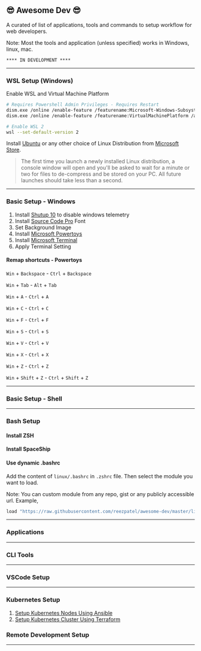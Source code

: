 ## 😎 Awesome Dev 😎

A curated of list of applications, tools and commands to setup workflow for web developers.

Note: Most the tools and application (unless specified) works in Windows, linux, mac.

```
**** IN DEVELOPMENT ****
```

---

### WSL Setup (Windows)

Enable WSL and Virtual Machine Platform

```sh
# Requires Powershell Admin Privileges - Requires Restart
dism.exe /online /enable-feature /featurename:Microsoft-Windows-Subsystem-Linux /all /norestart
dism.exe /online /enable-feature /featurename:VirtualMachinePlatform /all /norestart

# Enable WSL 2
wsl --set-default-version 2
```

Install [Ubuntu](https://www.microsoft.com/store/apps/9n6svws3rx71) or any other choice of Linux Distribution from [Microsoft Store](https://aka.ms/wslstore).

> The first time you launch a newly installed Linux distribution, a console window will open and you'll be asked to wait for a minute or two for files to de-compress and be stored on your PC. All future launches should take less than a second.

---

### Basic Setup - Windows

1. Install [Shutup 10](https://www.oo-software.com/en/shutup10) to disable windows telemetry
2. Install [Source Code Pro](https://github.com/adobe-fonts/source-code-pro) Font
3. Set Background Image
4. Install [Microsoft Powertoys](https://github.com/microsoft/PowerToys)
5. Install [Microsoft Terminal](https://github.com/microsoft/terminal)
6. Apply Terminal Setting

#### Remap shortcuts - Powertoys

`Win` + `Backspace` - `Ctrl` + `Backspace`

`Win` + `Tab` - `Alt` + `Tab`

`Win` + `A` - `Ctrl` + `A`

`Win` + `C` - `Ctrl` + `C`

`Win` + `F` - `Ctrl` + `F`

`Win` + `S` - `Ctrl` + `S`

`Win` + `V` - `Ctrl` + `V`

`Win` + `X` - `Ctrl` + `X`

`Win` + `Z` - `Ctrl` + `Z`

`Win` + `Shift` + `Z` - `Ctrl` + `Shift` + `Z`

---

### Basic Setup - Shell

---

### Bash Setup

#### Install ZSH

#### Install SpaceShip

#### Use dynamic .bashrc

Add the content of `linux/.bashrc` in `.zshrc` file. Then select the module you want to load.

Note: You can custom module from any repo, gist or any publicly accessible url. Example,

```sh
load "https://raw.githubusercontent.com/reezpatel/awesome-dev/master/linux/alias.sh"
```

---

### Applications

---

### CLI Tools

---

### VSCode Setup

---

### Kubernetes Setup

1. [Setup Kubernetes Nodes Using Ansible](https://github.com/reezpatel/awesome-dev/tree/master/ansible)
2. [Setup Kubernetes Cluster Using Terraform](https://github.com/reezpatel/awesome-dev/tree/master/terraform)

### Remote Development Setup

---
